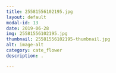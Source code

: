 ```yaml
---
title: 25581556102195.jpg
layout: default
modal-id: 13
date: 2019-06-28
img: 25581556102195.jpg
thumbnail: 25581556102195-thumbnail.jpg
alt: image-alt
category: cate_flower
description: .

---
```

